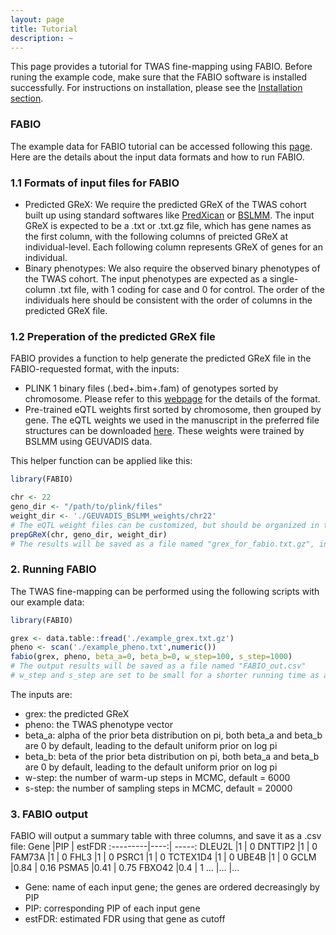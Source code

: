 ```yaml
---
layout: page
title: Tutorial
description: ~
---
```

This page provides a tutorial for TWAS fine-mapping using FABIO. Before runing the example code, make sure that the FABIO software is installed successfully. For instructions on installation, please see the [Installation section](https://superggbond.github.io/FABIO/documentation/02_Installation.html).

### FABIO
The example data for FABIO tutorial can be accessed following this [page](https://superggbond.github.io/FABIO/documentation/03_Data.html). Here are the details about the input data formats and how to run FABIO. 

### 1.1 Formats of input files for FABIO
* Predicted GReX: We require the predicted GReX of the TWAS cohort built up using standard softwares like [PredXican](https://github.com/hakyimlab/MetaXcan) or [BSLMM](https://github.com/genetics-statistics/GEMMA). The input GReX is expected to be a .txt or .txt.gz file, which has gene names as the first column, with the following columns of preicted GReX at individual-level. Each following column represents GReX of genes for an individual.
* Binary phenotypes: We also require the observed binary phenotypes of the TWAS cohort. The input phenotypes are expected as a single-column .txt file, with 1 coding for case and 0 for control. The order of the individuals here should be consistent with the order of columns in the predicted GReX file.

### 1.2 Preperation of the predicted GReX file
FABIO provides a function to help generate the predicted GReX file in the FABIO-requested format, with the inputs:
* PLINK 1 binary files (.bed+.bim+.fam) of genotypes sorted by chromosome. Please refer to this [webpage](https://www.cog-genomics.org/plink/2.0/input#bed) for the details of the format.
* Pre-trained eQTL weights first sorted by chromosome, then grouped by gene. The eQTL weights we used in the manuscript in the preferred file structures can be downloaded [here](https://www.dropbox.com/scl/fo/fxynm8uvedgvy7ni6hcbt/AAfTQVo89s78DsRNwpBH3lU?dl=0&e=1&preview=GEUVADIS_BSLMM_weights.zip&rlkey=nbqwrdi2r5y1bbojzf7z8ev7h&st=yz28n4nj). These weights were trained by BSLMM using GEUVADIS data.

This helper function can be applied like this:
```r
library(FABIO)

chr <- 22
geno_dir <- "/path/to/plink/files"
weight_dir <- './GEUVADIS_BSLMM_weights/chr22'
# The eQTL weight files can be customized, but should be organized in the same format and file structures as our example files.
prepGReX(chr, geno_dir, weight_dir)
# The results will be saved as a file named "grex_for_fabio.txt.gz", in the format illustrated in the section 1.1 above.
```

### 2. Running FABIO
The TWAS fine-mapping can be performed using the following scripts with our example data:
```r
library(FABIO)

grex <- data.table::fread('./example_grex.txt.gz')
pheno <- scan('./example_pheno.txt',numeric())
fabio(grex, pheno, beta_a=0, beta_b=0, w_step=100, s_step=1000)
# The output results will be saved as a file named "FABIO_out.csv"
# w_step and s_step are set to be small for a shorter running time as an example here
```
The inputs are:
- grex: the predicted GReX
- pheno: the TWAS phenotype vector
- beta_a: alpha of the prior beta distribution on pi, both beta_a and beta_b are 0 by default, leading to the default uniform prior on log pi
- beta_b: beta of the prior beta distribution on pi, both beta_a and beta_b are 0 by default, leading to the default uniform prior on log pi
- w-step: the number of warm-up steps in MCMC, default = 6000
- s-step: the number of sampling steps in MCMC, default = 20000

### 3. FABIO output
FABIO will output a summary table with three columns, and save it as a .csv file:
Gene      |PIP  | estFDR
:---------|----:| -----:
DLEU2L    |1    |      0
DNTTIP2   |1    |      0
FAM73A    |1    |      0
FHL3      |1    |      0
PSRC1     |1    |      0
TCTEX1D4  |1    |      0
UBE4B     |1    |      0
GCLM      |0.84 |   0.16
PSMA5     |0.41 |   0.75
FBXO42    |0.4  |      1
...       |...  |...    
- Gene: name of each input gene; the genes are ordered decreasingly by PIP
- PIP: corresponding PIP of each input gene
- estFDR: estimated FDR using that gene as cutoff
